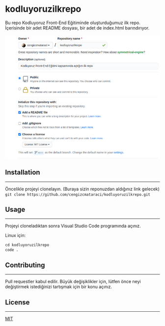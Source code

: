 # kodluyoruzilkrepo

Bu repo Kodluyoruz Front-End Eğitiminde oluşturduğumuz ilk repo. İçerisinde bir adet README dosyası, bir adet de index.html barındırıyor.

![github.png](https://github.com/Kodluyoruz/taskforce/blob/main/git/odev1/figures/github.png?raw=true)

## Installation
------------------------------------------

Öncelikle projeyi clonelayın. (Buraya sizin reponuzdan aldığınız link gelecek)
`git clone https://github.com/cengizcmataraci/kodluyoruzilkrepo.git`

## Usage
------------------------------------------
Projeyi cloneladıktan sonra Visual Studio Code programında açınız.

Linux için:
```
cd kodluyoruzilkrepo
code .
```

## Contributing
------------------------------------------
Pull requestler kabul edilir. Büyük değişiklikler için, lütfen önce neyi değiştirmek istediğinizi tartışmak için bir konu açınız.

## License
------------------------------------------
[MIT](https://choosealicense.com/licenses/mit/)